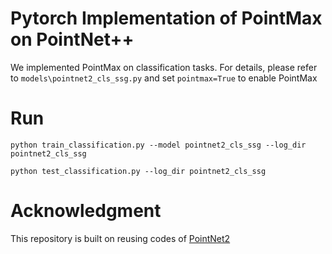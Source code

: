 # Pytorch Implementation of PointMax on PointNet++ 

We implemented PointMax on classification tasks. For details, please refer to `models\pointnet2_cls_ssg.py` and set `pointmax=True` to enable PointMax


# Run

``` 
python train_classification.py --model pointnet2_cls_ssg --log_dir pointnet2_cls_ssg

python test_classification.py --log_dir pointnet2_cls_ssg
```

# Acknowledgment
This repository is built on reusing codes of [PointNet2](https://github.com/yanx27/Pointnet_Pointnet2_pytorch.git)